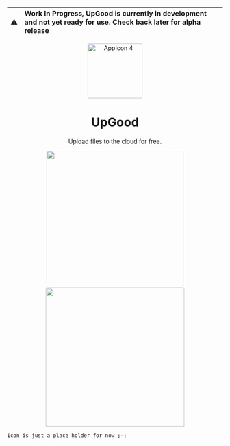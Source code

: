 <div align="center">

| :warning:  | Work In Progress,  UpGood is currently in development and not yet ready for use. Check back later for alpha release
| - |:-|



<img width="128" alt="AppIcon 4" src="https://user-images.githubusercontent.com/43297314/212650409-e9fd08dd-17d7-4036-b067-53930a6ae286.png"/>

# UpGood
Upload files to the cloud for free.

<img src="https://user-images.githubusercontent.com/43297314/212652211-fc16b9e3-677c-4817-8b51-8e552f0abf4a.png" width="320"/>
<img src="https://user-images.githubusercontent.com/43297314/212652204-65cf36c1-a419-43d2-a8f5-45372a611f53.png" width="324"/>

</div>


```
Icon is just a place holder for now ;-;
```
